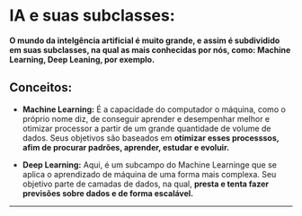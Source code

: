 # IA e suas subclasses:

**O mundo da intelgência artificial é muito grande, e assim é subdividido em suas subclasses, na qual as mais conhecidas por nós, como: Machine Learning, Deep Leaning, por exemplo.**

## Conceitos:

- **Machine Learning:** É a capacidade do computador o máquina, como o próprio nome diz, de conseguir aprender e desempenhar melhor e otimizar processor a partir de um grande quantidade de volume de dados. Seus objetivos são baseados em **otimizar esses processsos, afim de procurar padrões, aprender, estudar e evoluir.**

- **Deep Learning:** Aqui, é um subcampo do Machine Learninge que se aplica o aprendizado de máquina de uma forma mais complexa. Seu objetivo parte de camadas de dados, na qual, **presta e tenta fazer previsões sobre dados e de forma escalável.**

---